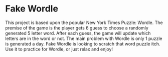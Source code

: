 # Fake Wordle

This project is based upon the popular New York Times Puzzle: Wordle. The premise of the game is the player gets 6 guess to choose a randomly generated 5 letter word. After each guess, the game will update which letters are in the word or not. The main problem with Wordle is only 1 puzzle is generated a day. Fake Wordle is looking to scratch that word puzzle itch. Use it to practice for Wordle, or just relax and enjoy!
